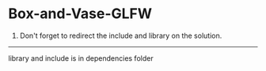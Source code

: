 # Box-and-Vase-GLFW
1) Don't forget to redirect the include and library on the solution.
-----------------------------------------------------------------------------------------------------------------
library and include is in dependencies folder
